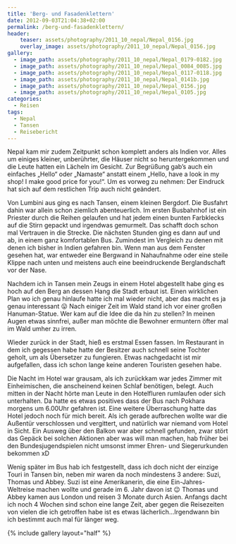 ```yaml
---
title: 'Berg- und Fasadenklettern'
date: 2012-09-03T21:04:38+02:00
permalink: /berg-und-fasadenklettern/
header:
    teaser: assets/photography/2011_10_nepal/Nepal_0156.jpg
    overlay_image: assets/photography/2011_10_nepal/Nepal_0156.jpg   
gallery:
  - image_path: assets/photography/2011_10_nepal/Nepal_0179-0182.jpg
  - image_path: assets/photography/2011_10_nepal/Nepal_0084_0085.jpg
  - image_path: assets/photography/2011_10_nepal/Nepal_0117-0118.jpg
  - image_path: assets/photography/2011_10_nepal/Nepal_0141b.jpg
  - image_path: assets/photography/2011_10_nepal/Nepal_0156.jpg
  - image_path: assets/photography/2011_10_nepal/Nepal_0105.jpg
categories:
  - Reisen
tags:
  - Nepal
  - Tansen
  - Reisebericht
---
```


Nepal kam mir zudem Zeitpunkt schon komplett anders als Indien vor. Alles um einiges kleiner, unberührter, 
die Häuser nicht so heruntergekommen und die Leute hatten ein Lächeln im Gesicht. 
Zur Begrüßung gab’s auch ein einfaches „Hello“ oder „Namaste“ anstatt einem „Hello, have a look in my shop! I make good price for you!“. 
Um es vorweg zu nehmen: Der Eindruck hat sich auf dem restlichen Trip auch nicht geändert.

Von Lumbini aus ging es nach Tansen, einem kleinen Bergdorf. Die Busfahrt dahin war allein schon ziemlich abenteuerlich. 
Im ersten Busbahnhof ist ein Priester durch die Reihen gelaufen und hat jedem einen bunten Farbklecks auf die Stirn gepackt und irgendwas gemurmelt. 
Das schafft doch schon mal Vertrauen in die Strecke. Die nächsten Stunden ging es dann auf und ab, in einem ganz komfortablen Bus. 
Zumindest im Vergleich zu denen mit denen ich bisher in Indien gefahren bin. Wenn man aus dem Fenster gesehen hat, 
war entweder eine Bergwand in Nahaufnahme oder eine steile Klippe nach unten und meistens auch eine beeindruckende Berglandschaft vor der Nase.  
  
Nachdem ich in Tansen mein Zeugs in einem Hotel abgestellt habe ging es hoch auf den Berg an dessen Hang die Stadt erbaut ist. 
Einen wirklichen Plan wo ich genau hinlaufe hatte ich mal wieder nicht, aber das macht es ja genau interessant 😛 
Nach einiger Zeit im Wald stand ich vor einer großen Hanuman-Statue. Wer kam auf die Idee die da hin zu stellen? In meinen Augen etwas sinnfrei, 
außer man möchte die Bewohner ermuntern öfter mal im Wald umher zu irren.

Wieder zurück in der Stadt, hieß es erstmal Essen fassen. Im Restaurant in dem ich gegessen habe hatte der Besitzer auch schnell seine Tochter geholt, 
um als Übersetzer zu fungieren. Etwas nachgedacht ist mir aufgefallen, dass ich schon lange keine anderen Touristen gesehen habe.

Die Nacht im Hotel war grausam, als ich zurückkam war jedes Zimmer mit Einheimischen, die anscheinend keinen Schlaf benötigen, belegt. 
Auch mitten in der Nacht hörte man Leute in den Hotelfluren rumlaufen oder sich unterhalten. 
Da hatte es etwas positives dass der Bus nach Pokhara morgens um 6.00Uhr gefahren ist. Eine weitere Überraschung hatte das Hotel jedoch noch für mich bereit. 
Als ich gerade aufbrechen wollte war die Außentür verschlossen und vergittert, und natürlich war niemand vom Hotel in Sicht. 
Ein Ausweg über den Balkon war aber schnell gefunden, zwar stört das Gepäck bei solchen Aktionen aber was will man machen, 
hab früher bei den Bundesjugendspielen nicht umsonst immer Ehren- und Siegerurkunden bekommen xD

Wenig später im Bus hab ich festgestellt, dass ich doch nicht der einzige Touri in Tansen bin, 
neben mir waren da noch mindestens 3 andere: Suzi, Thomas und Abbey. 
Suzi ist eine Amerikanerin, die eine Ein-Jahres-Weltreise machen wollte und gerade im 6. Jahr davon ist 😉 Thomas und Abbey kamen aus London und reisen 3 Monate durch Asien. 
Anfangs dacht ich noch 4 Wochen sind schon eine lange Zeit, aber gegen die Reisezeiten von vielen die ich getroffen habe 
ist es etwas lächerlich…Irgendwann bin ich bestimmt auch mal für länger weg.

{% include gallery layout="half" %}